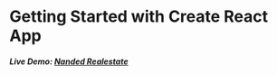 # Getting Started with Create React App

<h5>Live Demo: <a href="https://nandedrealestate.onrender.com/">Nanded Realestate </a></h5>





